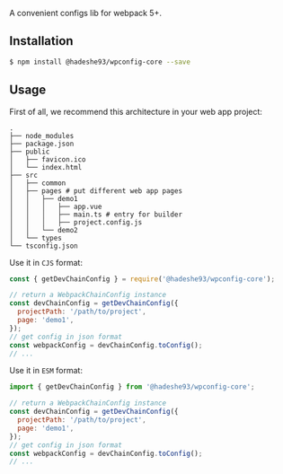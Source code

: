A convenient configs lib for webpack 5+.

## Installation

```sh
$ npm install @hadeshe93/wpconfig-core --save
```

## Usage

First of all, we recommend this architecture in your web app project:

```
.
├── node_modules
├── package.json
├── public
│   ├── favicon.ico
│   └── index.html
├── src
│   ├── common
│   ├── pages # put different web app pages
│   │   ├── demo1
│   │   │   ├── app.vue
│   │   │   ├── main.ts # entry for builder
│   │   │   ├── project.config.js
│   │   └── demo2
│   └── types
└── tsconfig.json
```

Use it in `CJS` format:

```js
const { getDevChainConfig } = require('@hadeshe93/wpconfig-core');

// return a WebpackChainConfig instance
const devChainConfig = getDevChainConfig({
  projectPath: '/path/to/project',
  page: 'demo1',
});
// get config in json format
const webpackConfig = devChainConfig.toConfig();
// ...
```

Use it in `ESM` format:

```js
import { getDevChainConfig } from '@hadeshe93/wpconfig-core';

// return a WebpackChainConfig instance
const devChainConfig = getDevChainConfig({
  projectPath: '/path/to/project',
  page: 'demo1',
});
// get config in json format
const webpackConfig = devChainConfig.toConfig();
// ...
```
